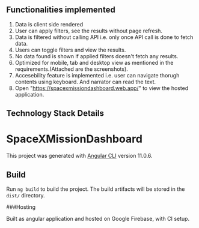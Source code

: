 Functionalities implemented
---------------------------

1. Data is client side rendered
2. User can apply filters, see the results without page refresh. 
3. Data is filtered without calling API i.e. only once API call is done to fetch data.
4. Users can toggle filters and view the results.
5. No data found is shown if applied filters doesn't fetch any results.
6. Optimized for mobile, tab and desktop view as mentioned in the requirements.(Attached are the screenshots).
7. Accesebility feature is implemented i.e. user can navigate thorugh contents using keyboard. And narrator can read the text.
8. Open "https://spacexmissiondashboard.web.app/" to view the hosted application.

Technology Stack Details
-----------------------

# SpaceXMissionDashboard

This project was generated with [Angular CLI](https://github.com/angular/angular-cli) version 11.0.6.

## Build

Run `ng build` to build the project. The build artifacts will be stored in the `dist/` directory. 

###Hosting

Built as angular application and hosted on Google Firebase, with CI setup.

